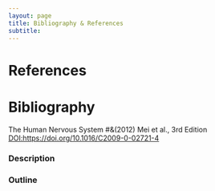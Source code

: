 ```yaml
---
layout: page
title: Bibliography & References
subtitle:  
---
```


# References

# Bibliography

<detail>
<summary>The Human Nervous System #&(2012) Mei et al., 3rd Edition <a href="https://www.sciencedirect.com/book/9780123742360/the-human-nervous-system">DOI:https://doi.org/10.1016/C2009-0-02721-4</a></summary>
  
### Description
  
  
### Outline
 
